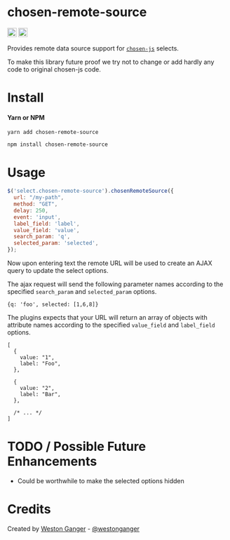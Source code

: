 # chosen-remote-source
<a href="https://badge.fury.io/js/chosen-remote-source" target="_blank"><img height="21" style='border:0px;height:21px;' border='0' src="https://badge.fury.io/js/chosen-remote-source.svg" alt="NPM Version"></a>
<a href='https://www.npmjs.org/package/chosen-remote-source' target='_blank'><img height='21' style='border:0px;height:21px;' src='https://img.shields.io/npm/dt/chosen-remote-source.svg?label=NPM+Downloads' border='0' alt='NPM Downloads' /></a>

Provides remote data source support for [`chosen-js`](https://github.com/harvesthq/chosen) selects.

To make this library future proof we try not to change or add hardly any code to original chosen-js code.

# Install

#### Yarn or NPM
```
yarn add chosen-remote-source

npm install chosen-remote-source
```

# Usage
```javascript
$('select.chosen-remote-source').chosenRemoteSource({
  url: "/my-path",
  method: "GET",
  delay: 250,
  event: 'input',
  label_field: 'label',
  value_field: 'value',
  search_param: 'q',
  selected_param: 'selected',
});
```

Now upon entering text the remote URL will be used to create an AJAX query to update the select options.

The ajax request will send the following parameter names according to the specified `search_param` and `selected_param` options.

```
{q: 'foo', selected: [1,6,8]}
```

The plugins expects that your URL will return an array of objects with attribute names according to the specified `value_field` and `label_field` options.

```
[
  {
    value: "1",
    label: "Foo",
  },

  {
    value: "2",
    label: "Bar",
  },
  
  /* ... */
]
```

# TODO / Possible Future Enhancements

- Could be worthwhile to make the selected options hidden


# Credits

Created by [Weston Ganger](https://westonganger.com) - [@westonganger](https://github.com/westonganger)
